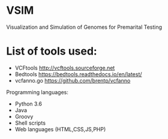 # VSIM

Visualization and Simulation of Genomes for Premarital Testing

# List of tools used:

- VCFtools http://vcftools.sourceforge.net
- Bedtools https://bedtools.readthedocs.io/en/latest/
- vcfanno.go https://github.com/brentp/vcfanno

Programming languages:
- Python 3.6
- Java
- Groovy
- Shell scripts
- Web languages (HTML,CSS,JS,PHP)
